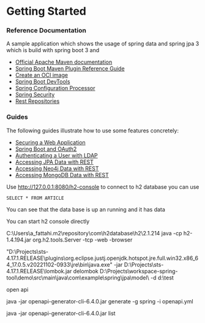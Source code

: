 # Getting Started

### Reference Documentation
A sample application which shows the usage of spring data and spring jpa 3 which is build with spring boot 3 and  

* [Official Apache Maven documentation](https://maven.apache.org/guides/index.html)
* [Spring Boot Maven Plugin Reference Guide](https://docs.spring.io/spring-boot/docs/3.0.1/maven-plugin/reference/html/)
* [Create an OCI image](https://docs.spring.io/spring-boot/docs/3.0.1/maven-plugin/reference/html/#build-image)
* [Spring Boot DevTools](https://docs.spring.io/spring-boot/docs/3.0.1/reference/htmlsingle/#using.devtools)
* [Spring Configuration Processor](https://docs.spring.io/spring-boot/docs/3.0.1/reference/htmlsingle/#appendix.configuration-metadata.annotation-processor)
* [Spring Security](https://docs.spring.io/spring-boot/docs/3.0.1/reference/htmlsingle/#web.security)
* [Rest Repositories](https://docs.spring.io/spring-boot/docs/3.0.1/reference/htmlsingle/#howto.data-access.exposing-spring-data-repositories-as-rest)

### Guides
The following guides illustrate how to use some features concretely:

* [Securing a Web Application](https://spring.io/guides/gs/securing-web/)
* [Spring Boot and OAuth2](https://spring.io/guides/tutorials/spring-boot-oauth2/)
* [Authenticating a User with LDAP](https://spring.io/guides/gs/authenticating-ldap/)
* [Accessing JPA Data with REST](https://spring.io/guides/gs/accessing-data-rest/)
* [Accessing Neo4j Data with REST](https://spring.io/guides/gs/accessing-neo4j-data-rest/)
* [Accessing MongoDB Data with REST](https://spring.io/guides/gs/accessing-mongodb-data-rest/)

Use http://127.0.0.1:8080/h2-console to connect to h2 database you can use
```
SELECT * FROM ARTICLE 
```
You can see that the data base is up an running and it has data


You can start h2 console directly

C:\Users\a_fattahi\.m2\repository\com\h2database\h2\2.1.214
 java -cp h2-1.4.194.jar org.h2.tools.Server -tcp -web -browser
 
 
"D:\Projects\sts-4.17.1.RELEASE\plugins\org.eclipse.justj.openjdk.hotspot.jre.full.win32.x86_64_17.0.5.v20221102-0933\jre\bin\java.exe" -jar D:\Projects\sts-4.17.1.RELEASE\lombok.jar delombok D:\Projects\workspace-spring-tool\demo\src\main\java\com\example\spring\jpa\model\ -d d:\test



open api

java -jar openapi-generator-cli-6.4.0.jar generate -g spring -i openapi.yml

java -jar openapi-generator-cli-6.4.0.jar list